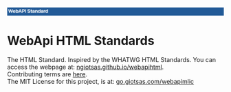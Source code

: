 ![header](https://github.com/ngiotsas/webapihtml/blob/main/assets_header.png?raw=true)
# WebApi HTML Standards
The HTML Standard. Inspired by the WHATWG HTML Standards.
You can access the webpage at: [ngiotsas.github.io/webapihtml](https://ngiotsas.github.io/webapihtml).<br/>
Contributing terms are [here](https://github.com/ngiotsas/webapihtml/blob/main/CONTRIBUTING.md).<br/>
The MIT License for this project, is at: [go.giotsas.com/webapimlic](https://go.giotsas.com/webapimlic)
